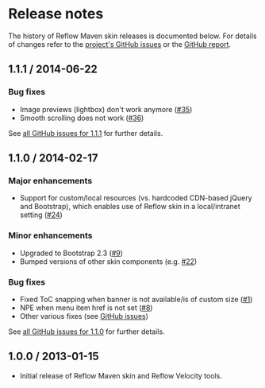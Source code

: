 # Release notes

The history of Reflow Maven skin releases is documented below. For details of changes refer to the [project's GitHub issues][reflow-issues] or the [GitHub report][github-report].

[reflow-issues]: http://github.com/teecube/reflow-maven-skin/issues?state=closed
[github-report]: github-report.html


## 1.1.1 / 2014-06-22

### Bug fixes

-   Image previews (lightbox) don't work anymore ([#35][])
-   Smooth scrolling does not work ([#36][])

See [all GitHub issues for 1.1.1][reflow-issues-111] for further details.

[#35]: http://github.com/teecube/reflow-maven-skin/issues/35
[#36]: http://github.com/teecube/reflow-maven-skin/issues/36

[reflow-issues-111]: http://github.com/teecube/reflow-maven-skin/issues?milestone=2&amp;state=closed


## 1.1.0 / 2014-02-17

### Major enhancements

-   Support for custom/local resources (vs. hardcoded CDN-based jQuery and Bootstrap), which enables use of Reflow skin in a local/intranet setting ([#24][])

### Minor enhancements

-   Upgraded to Bootstrap 2.3 ([#9][])
-   Bumped versions of other skin components (e.g. [#22][])

### Bug fixes

-   Fixed ToC snapping when banner is not available/is of custom size ([#1][])
-   NPE when menu item href is not set ([#8][])
-   Other various fixes (see [GitHub issues][reflow-issues-110])

See [all GitHub issues for 1.1.0][reflow-issues-110] for further details.

[#1]: http://github.com/teecube/reflow-maven-skin/issues/1
[#8]: http://github.com/teecube/reflow-maven-skin/issues/8
[#9]: http://github.com/teecube/reflow-maven-skin/issues/9
[#22]: http://github.com/teecube/reflow-maven-skin/issues/22
[#24]: http://github.com/teecube/reflow-maven-skin/issues/24

[reflow-issues-110]: http://github.com/teecube/reflow-maven-skin/issues?milestone=1&amp;state=closed


## 1.0.0 / 2013-01-15

-   Initial release of Reflow Maven skin and Reflow Velocity tools.



